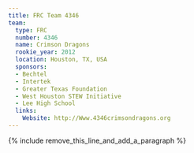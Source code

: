 ```yaml
---
title: FRC Team 4346
team:
  type: FRC
  number: 4346
  name: Crimson Dragons
  rookie_year: 2012
  location: Houston, TX, USA
  sponsors:
  - Bechtel
  - Intertek
  - Greater Texas Foundation
  - West Houston STEW Initiative
  - Lee High School
  links:
    Website: http://Www.4346crimsondragons.org
---
```


{% include remove_this_line_and_add_a_paragraph %}